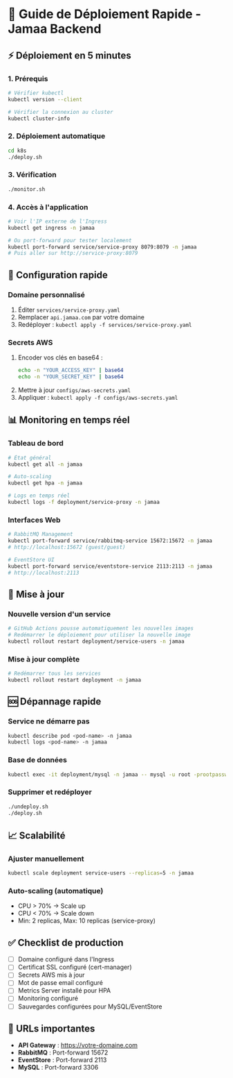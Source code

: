 # 🚀 Guide de Déploiement Rapide - Jamaa Backend

## ⚡ Déploiement en 5 minutes

### 1. Prérequis
```bash
# Vérifier kubectl
kubectl version --client

# Vérifier la connexion au cluster
kubectl cluster-info
```

### 2. Déploiement automatique
```bash
cd k8s
./deploy.sh
```

### 3. Vérification
```bash
./monitor.sh
```

### 4. Accès à l'application
```bash
# Voir l'IP externe de l'Ingress
kubectl get ingress -n jamaa

# Ou port-forward pour tester localement
kubectl port-forward service/service-proxy 8079:8079 -n jamaa
# Puis aller sur http://service-proxy:8079
```

## 🔧 Configuration rapide

### Domaine personnalisé
1. Éditer `services/service-proxy.yaml`
2. Remplacer `api.jamaa.com` par votre domaine
3. Redéployer : `kubectl apply -f services/service-proxy.yaml`

### Secrets AWS
1. Encoder vos clés en base64 :
   ```bash
   echo -n "YOUR_ACCESS_KEY" | base64
   echo -n "YOUR_SECRET_KEY" | base64
   ```
2. Mettre à jour `configs/aws-secrets.yaml`
3. Appliquer : `kubectl apply -f configs/aws-secrets.yaml`

## 📊 Monitoring en temps réel

### Tableau de bord
```bash
# État général
kubectl get all -n jamaa

# Auto-scaling
kubectl get hpa -n jamaa

# Logs en temps réel
kubectl logs -f deployment/service-proxy -n jamaa
```

### Interfaces Web
```bash
# RabbitMQ Management
kubectl port-forward service/rabbitmq-service 15672:15672 -n jamaa
# http://localhost:15672 (guest/guest)

# EventStore UI
kubectl port-forward service/eventstore-service 2113:2113 -n jamaa
# http://localhost:2113
```

## 🔄 Mise à jour

### Nouvelle version d'un service
```bash
# GitHub Actions pousse automatiquement les nouvelles images
# Redémarrer le déploiement pour utiliser la nouvelle image
kubectl rollout restart deployment/service-users -n jamaa
```

### Mise à jour complète
```bash
# Redémarrer tous les services
kubectl rollout restart deployment -n jamaa
```

## 🆘 Dépannage rapide

### Service ne démarre pas
```bash
kubectl describe pod <pod-name> -n jamaa
kubectl logs <pod-name> -n jamaa
```

### Base de données
```bash
kubectl exec -it deployment/mysql -n jamaa -- mysql -u root -prootpassword
```

### Supprimer et redéployer
```bash
./undeploy.sh
./deploy.sh
```

## 📈 Scalabilité

### Ajuster manuellement
```bash
kubectl scale deployment service-users --replicas=5 -n jamaa
```

### Auto-scaling (automatique)
- CPU > 70% → Scale up
- CPU < 70% → Scale down
- Min: 2 replicas, Max: 10 replicas (service-proxy)

## ✅ Checklist de production

- [ ] Domaine configuré dans l'Ingress
- [ ] Certificat SSL configuré (cert-manager)
- [ ] Secrets AWS mis à jour
- [ ] Mot de passe email configuré
- [ ] Metrics Server installé pour HPA
- [ ] Monitoring configuré
- [ ] Sauvegardes configurées pour MySQL/EventStore

## 🎯 URLs importantes

- **API Gateway** : https://votre-domaine.com
- **RabbitMQ** : Port-forward 15672
- **EventStore** : Port-forward 2113
- **MySQL** : Port-forward 3306
